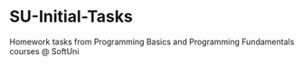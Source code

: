 # SU-Initial-Tasks
Homework tasks from Programming Basics and Programming Fundamentals courses @ SoftUni
